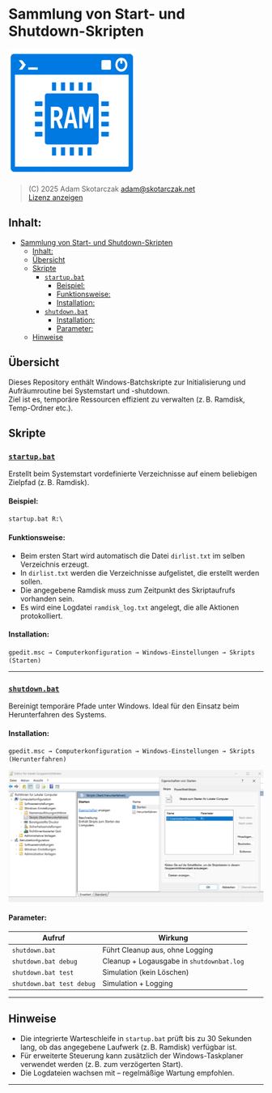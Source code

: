 # Sammlung von Start- und Shutdown-Skripten

![Projektlogo](./assets/logo-alpha_250x250.png)

> (C) 2025 Adam Skotarczak <adam@skotarczak.net>  
> [Lizenz anzeigen](./LIZENSE)  

## Inhalt:

- [Sammlung von Start- und Shutdown-Skripten](#sammlung-von-start--und-shutdown-skripten)
  - [Inhalt:](#inhalt)
  - [Übersicht](#übersicht)
  - [Skripte](#skripte)
    - [`startup.bat`](#startupbat)
      - [Beispiel:](#beispiel)
      - [Funktionsweise:](#funktionsweise)
      - [Installation:](#installation)
    - [`shutdown.bat`](#shutdownbat)
      - [Installation:](#installation-1)
      - [Parameter:](#parameter)
  - [Hinweise](#hinweise)

## Übersicht

Dieses Repository enthält Windows-Batchskripte zur Initialisierung und Aufräumroutine bei Systemstart und -shutdown.  
Ziel ist es, temporäre Ressourcen effizient zu verwalten (z. B. Ramdisk, Temp-Ordner etc.).  

## Skripte

### [`startup.bat`](./scripts/startup.bat)

Erstellt beim Systemstart vordefinierte Verzeichnisse auf einem beliebigen Zielpfad (z. B. Ramdisk).  

#### Beispiel:

```cmd
startup.bat R:\  
```

#### Funktionsweise:

- Beim ersten Start wird automatisch die Datei `dirlist.txt` im selben Verzeichnis erzeugt.  
- In `dirlist.txt` werden die Verzeichnisse aufgelistet, die erstellt werden sollen.  
- Die angegebene Ramdisk muss zum Zeitpunkt des Skriptaufrufs vorhanden sein.  
- Es wird eine Logdatei `ramdisk_log.txt` angelegt, die alle Aktionen protokolliert.  

#### Installation:

```text
gpedit.msc → Computerkonfiguration → Windows-Einstellungen → Skripts (Starten)  
```

---

### [`shutdown.bat`](./scripts/shutdown.bat)

Bereinigt temporäre Pfade unter Windows. Ideal für den Einsatz beim Herunterfahren des Systems.  

#### Installation:

```text
gpedit.msc → Computerkonfiguration → Windows-Einstellungen → Skripts (Herunterfahren)  
```

![Screenshot gpedit.msc](./assets/gpedit.png)  

#### Parameter:

| Aufruf                    | Wirkung                                          |
|---------------------------|--------------------------------------------------|
| `shutdown.bat`            | Führt Cleanup aus, ohne Logging                  |
| `shutdown.bat debug`      | Cleanup + Logausgabe in `shutdownbat.log`        |
| `shutdown.bat test`       | Simulation (kein Löschen)                        |
| `shutdown.bat test debug` | Simulation + Logging                             |

---

## Hinweise

- Die integrierte Warteschleife in `startup.bat` prüft bis zu 30 Sekunden lang, ob das angegebene Laufwerk (z. B. Ramdisk) verfügbar ist.  
- Für erweiterte Steuerung kann zusätzlich der Windows-Taskplaner verwendet werden (z. B. zum verzögerten Start).  
- Die Logdateien wachsen mit – regelmäßige Wartung empfohlen.  

---
